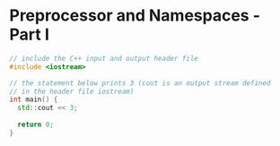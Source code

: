 # Preprocessor and Namespaces - Part I

```C++ runnable
// include the C++ input and output header file 
#include <iostream>

// the statement below prints 3 (cout is an output stream defined 
// in the header file iostream)
int main() {
  std::cout << 3;
  
  return 0;
}
```
